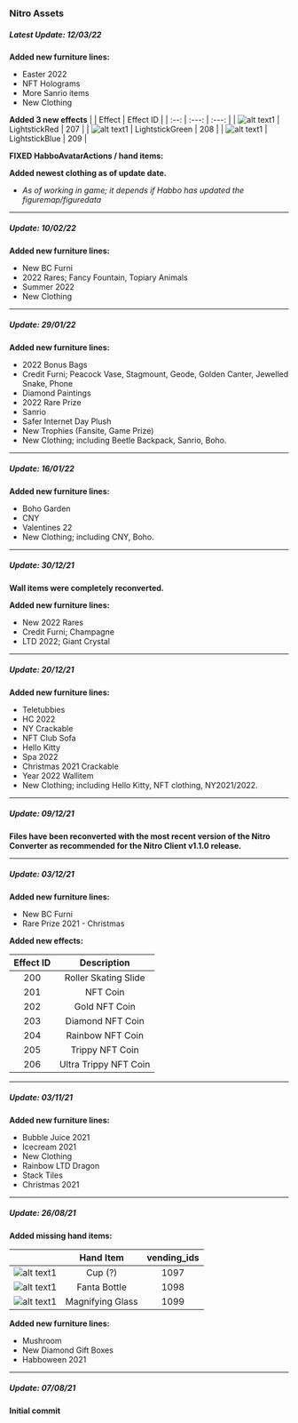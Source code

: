 ### Nitro Assets
##### Latest Update: 12/03/22
**Added new furniture lines:**
- Easter 2022
- NFT Holograms
- More Sanrio items
- New Clothing

**Added 3 new effects**
| | Effect | Effect ID |
| :--: | :---:     | :---:       |
| ![alt text1][effect207]  | LightstickRed   | 207        |
| ![alt text1][effect208]  | LightstickGreen | 208     |
| ![alt text1][effect209]  | LightstickBlue | 209 |

[effect207]: https://content.puhekupla.com/uploads/2022/02/Image-2-1.png
[effect208]: https://content.puhekupla.com/uploads/2022/02/Image-3-1.png
[effect209]: https://content.puhekupla.com/uploads/2022/02/Image-3.png

**FIXED HabboAvatarActions / hand items:**

**Added newest clothing as of update date.**
- *As of working in game; it depends if Habbo has updated the figuremap/figuredata*

---

##### Update: 10/02/22
**Added new furniture lines:**
- New BC Furni
- 2022 Rares; Fancy Fountain, Topiary Animals
- Summer 2022
- New Clothing

---

##### Update: 29/01/22
**Added new furniture lines:**
- 2022 Bonus Bags
- Credit Furni; Peacock Vase, Stagmount, Geode, Golden Canter, Jewelled Snake, Phone
- Diamond Paintings
- 2022 Rare Prize
- Sanrio
- Safer Internet Day Plush
- New Trophies (Fansite, Game Prize)
- New Clothing; including Beetle Backpack, Sanrio, Boho.

---

##### Update: 16/01/22
**Added new furniture lines:**
- Boho Garden
- CNY
- Valentines 22
- New Clothing; including CNY, Boho.

---

##### Update: 30/12/21
**Wall items were completely reconverted.**

**Added new furniture lines:**
- New 2022 Rares
- Credit Furni; Champagne
- LTD 2022; Giant Crystal

---

##### Update: 20/12/21
**Added new furniture lines:**
- Teletubbies
- HC 2022
- NY Crackable
- NFT Club Sofa
- Hello Kitty
- Spa 2022
- Christmas 2021 Crackable
- Year 2022 Wallitem
- New Clothing; including Hello Kitty, NFT clothing, NY2021/2022.

---

##### Update: 09/12/21
**Files have been reconverted with the most recent version of the Nitro Converter as recommended for the Nitro Client v1.1.0 release.**

---

##### Update: 03/12/21
**Added new furniture lines:**
- New BC Furni
- Rare Prize 2021 - Christmas

**Added new effects:**

| Effect ID | Description |
| :---: | :---: |
| 200 | Roller Skating Slide |
| 201 | NFT Coin |
| 202 | Gold NFT Coin |
| 203 | Diamond NFT Coin |
| 204 | Rainbow NFT Coin |
| 205 | Trippy NFT Coin |
| 206 | Ultra Trippy NFT Coin |

---

##### Update: 03/11/21
**Added new furniture lines:**
- Bubble Juice 2021
- Icecream 2021
- New Clothing
- Rainbow LTD Dragon
- Stack Tiles
- Christmas 2021

---

##### Update: 26/08/21
**Added missing hand items:**

| | Hand Item | vending_ids |
| :--: | :---:     | :---:       |
| ![alt text1][handitem1097]  | Cup (?)   | 1097        |
| ![alt text1][handitem1098]  | Fanta Bottle | 1098     |
| ![alt text1][handitem1099]  | Magnifying Glass | 1099 |

[handitem1097]: https://content.puhekupla.com/img/archive/item2_3.png
[handitem1098]: https://content.puhekupla.com/uploads/2021/03/Image-865.png
[handitem1099]: https://content.puhekupla.com/uploads/2021/03/Image-1691.png

**Added new furniture lines:**
- Mushroom
- New Diamond Gift Boxes
- Habboween 2021

---

##### Update: 07/08/21
**Initial commit**